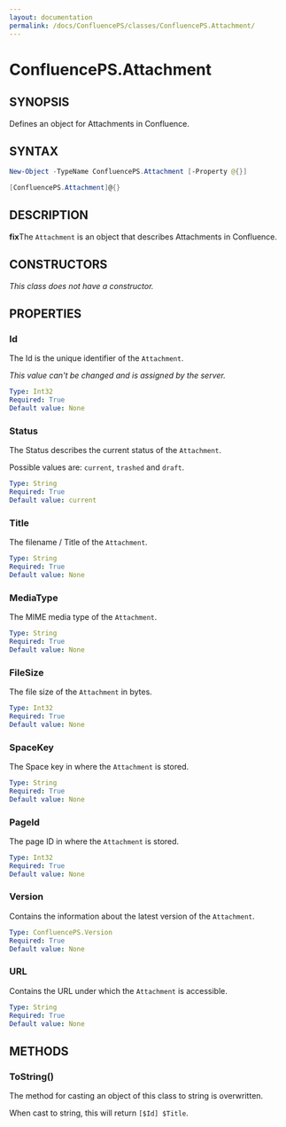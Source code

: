 ```yaml
---
layout: documentation
permalink: /docs/ConfluencePS/classes/ConfluencePS.Attachment/
---
```


# ConfluencePS.Attachment

## SYNOPSIS
Defines an object for Attachments in Confluence.

## SYNTAX

```powershell
New-Object -TypeName ConfluencePS.Attachment [-Property @{}]

[ConfluencePS.Attachment]@{}
```

## DESCRIPTION
**fix**The `Attachment` is an object that describes Attachments in Confluence.

## CONSTRUCTORS
_This class does not have a constructor._

## PROPERTIES

### Id
The Id is the unique identifier of the `Attachment`.

_This value can't be changed and is assigned by the server._

```yaml
Type: Int32
Required: True
Default value: None
```

### Status
The Status describes the current status of the `Attachment`.

Possible values are: `current`, `trashed` and `draft`.

```yaml
Type: String
Required: True
Default value: current
```

### Title
The filename / Title of the `Attachment`.

```yaml
Type: String
Required: True
Default value: None
```

### MediaType
The MIME media type of the `Attachment`.

```yaml
Type: String
Required: True
Default value: None
```

### FileSize
The file size of the `Attachment` in bytes.

```yaml
Type: Int32
Required: True
Default value: None
```

### SpaceKey
The Space key in where the `Attachment` is stored.

```yaml
Type: String
Required: True
Default value: None
```

### PageId
The page ID in where the `Attachment` is stored.

```yaml
Type: Int32
Required: True
Default value: None
```

### Version
Contains the information about the latest version of the `Attachment`.

```yaml
Type: ConfluencePS.Version
Required: True
Default value: None
```

### URL
Contains the URL under which the `Attachment` is accessible.

```yaml
Type: String
Required: True
Default value: None
```
## METHODS

### ToString()
The method for casting an object of this class to string is overwritten.

When cast to string, this will return `[$Id] $Title`.
